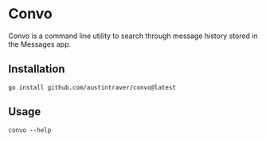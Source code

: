 # Convo

Convo is a command line utility to search through message history stored
in the Messages app.

## Installation

```shell
go install github.com/austintraver/convo@latest
```

## Usage

```shell
convo --help
```
